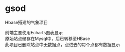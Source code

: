 # gsod
Hbase搭建的气象项目  
  
前端主要使用Echarts图表显示  
原始站点储存在Mysql中，后已转移至HBase  
此项目已删除站点中无数据点，点进去的每个点都有数据显示  
